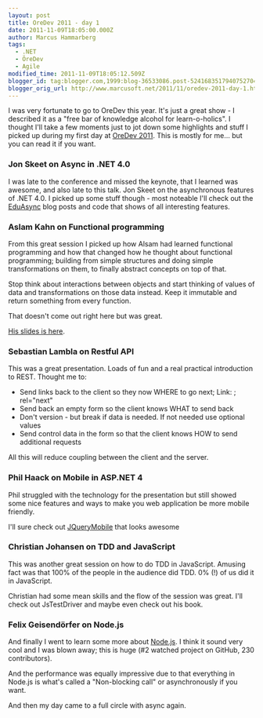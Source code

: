 ```yaml
---
layout: post
title: OreDev 2011 - day 1
date: 2011-11-09T18:05:00.000Z
author: Marcus Hammarberg
tags:
  - .NET
  - ÖreDev
  - Agile
modified_time: 2011-11-09T18:05:12.509Z
blogger_id: tag:blogger.com,1999:blog-36533086.post-5241683517940752704
blogger_orig_url: http://www.marcusoft.net/2011/11/oredev-2011-day-1.html
---
```


I was very
fortunate to go to OreDev this year. It's just a great show - I
described it as a "free bar of knowledge alcohol for learn-o-holics".
I thought I'll take a few moments just to jot down some highlights and
stuff I picked up during my first day at
<a href="http://www.oredev.org/" target="_blank">OreDev 2011</a>. This
is mostly for me... but you can read it if you want.

### Jon Skeet on Async in .NET 4.0

<div>

I was late to the conference and missed the keynote, that I learned was
awesome, and also late to this talk. Jon Skeet on the asynchronous
features of .NET 4.0. I picked up some stuff though - most noteable I'll
check out the <a
href="http://msmvps.com/blogs/jon_skeet/archive/tags/Eduasync/default.aspx"
target="_blank">EduAsync</a> blog posts and code that shows of all
interesting features.

</div>

### Aslam Kahn on Functional programming

<div>

From this great session I picked up how Alsam had learned functional
programming and how that changed how he thought about functional
programming; building from simple structures and doing simple
transformations on them, to finally abstract concepts on top of that.

</div>

<div>

Stop think about interactions between objects and start thinking of
values of data and transformations on those data instead. Keep it
immutable and return something from every function.

</div>

<div>

That doesn't come out right here but was great.

</div>

<div>

<a href="http://www.slideshare.net/aslamkhn/not-quite-object-oriented"
target="_blank">His slides is here</a>.

</div>

### Sebastian Lambla on Restful API

<div>

This was a great presentation. Loads of fun and a real practical
introduction to REST. Thought me to:

</div>

<div>

- Send links back to the client so they now WHERE to go next; Link: ;
    rel="next"
- Send back an empty form so the client knows WHAT to send back
- Don't version - but break if data is needed. If not needed use
    optional values
- Send control data in the form so that the client knows HOW to send
    additional requests

<div>

All this will reduce coupling between the client and the server.

</div>

</div>

### Phil Haack on Mobile in ASP.NET 4

<div>

Phil struggled with the technology for the presentation but still showed
some nice features and ways to make you web application be more mobile
friendly.

</div>

<div>

I'll sure check out
<a href="http://jquerymobile.com/" target="_blank">JQueryMobile</a> that
looks awesome

</div>

### Christian Johansen on TDD and JavaScript

<div>

This was another great session on how to do TDD in JavaScript. Amusing
fact was that 100% of the people in the audience did TDD. 0% (!) of us
did it in JavaScript.

</div>

<div>

Christian had some mean skills and the flow of the session was great.
I'll check out JsTestDriver and maybe even check out his book.

</div>

### Felix Geisendörfer on Node.js

<div>

And finally I went to learn some more about
[Node.js](http://nodejs.org/). I think it sound very cool and I was
blown away; this is huge (#2 watched project on GitHub, 230
contributors).

</div>

<div>

And the performance was equally impressive due to that everything in
Node.js is what's called a "Non-blocking call" or asynchronously if you
want.

</div>

<div>

And then my day came to a full circle with async again.  

</div>
